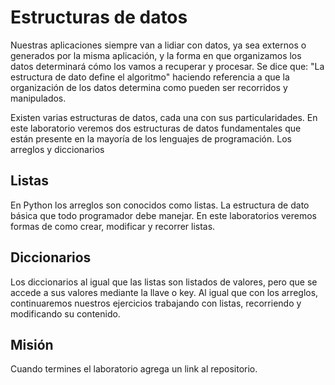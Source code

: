 # Estructuras de datos
Nuestras aplicaciones siempre van a lidiar con datos, ya sea externos o generados por la misma aplicación, y la forma en que organizamos los datos determinará cómo los vamos a recuperar y procesar. Se dice que: "La estructura de dato define el algoritmo" haciendo referencia a que la organización de los datos determina como pueden ser recorridos y manipulados.

Existen varias estructuras de datos, cada una con sus particularidades. En este laboratorio veremos dos estructuras de datos fundamentales que están presente en la mayoría de los lenguajes de programación. Los arreglos y diccionarios 

## Listas
En Python los arreglos son conocidos como listas. La estructura de dato básica que todo programador debe manejar. En este laboratorios veremos formas de como crear, modificar y recorrer listas.

## Diccionarios
Los diccionarios al igual que las listas son listados de valores, pero que se accede a sus valores mediante la llave o key. Al igual que con los arreglos, continuaremos nuestros ejercicios trabajando con listas, recorriendo y modificando su contenido. 

## Misión
Cuando termines el laboratorio agrega un link al repositorio.
